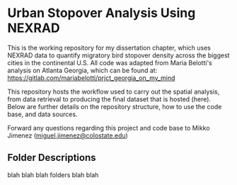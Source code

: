 # Urban Stopover Analysis Using NEXRAD

This is the working repository for my dissertation chapter, which uses NEXRAD data to quantify migratory bird stopover density across the biggest cities in the continental U.S. All code was adapted from Maria Belotti's analysis on Atlanta Georgia, which can be found at: https://gitlab.com/mariabelotti/prjct_georgia_on_my_mind

This repository hosts the workflow used to carry out the spatial analysis, from data retrieval to producing the final dataset that is hosted (here). Below are further details on the repository structure, how to use the code base, and data sources.

Forward any questions regarding this project and code base to Mikko Jimenez (miguel.jimenez@colostate.edu)

## Folder Descriptions

blah blah blah folders blah blah
